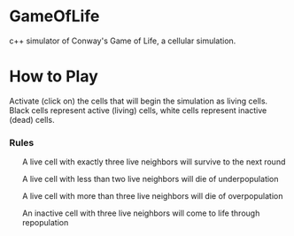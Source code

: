 # GameOfLife

c++ simulator of Conway's Game of Life, a cellular simulation.

<h1>How to Play</h1>
Activate (click on) the cells that will begin the simulation as living cells. 
Black cells represent active (living) cells, white cells represent inactive (dead) cells. 

<h3>Rules</h3>
<ol>A live cell with exactly three live neighbors will survive to the next round</ol>
<ol>A live cell with less than two live neighbors will die of underpopulation</ol>
<ol>A live cell with more than three live neighbors will die of overpopulation</ol>
<ol>An inactive cell with three live neighbors will come to life through repopulation</ol>
